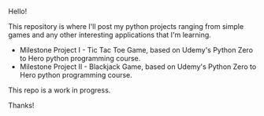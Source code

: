 Hello!

This repository is where I'll post my python projects ranging from simple games and any other interesting applications that I'm learning.

- Milestone Project I - Tic Tac Toe Game, based on Udemy's Python Zero to Hero python programming course. 
- Milestone Project II - Blackjack Game, based on Udemy's Python Zero to Hero python programming course.  

This repo is a work in progress.

Thanks!

